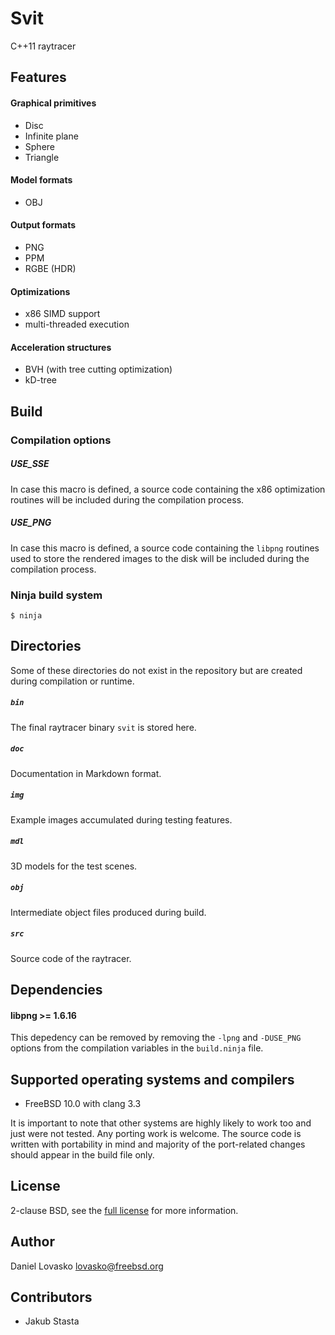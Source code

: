 # Svit
C++11 raytracer

## Features
#### Graphical primitives
 * Disc
 * Infinite plane
 * Sphere
 * Triangle

#### Model formats
 * OBJ

#### Output formats
 * PNG
 * PPM
 * RGBE (HDR)

#### Optimizations
 * x86 SIMD support 
 * multi-threaded execution

#### Acceleration structures
 * BVH (with tree cutting optimization)
 * kD-tree

## Build
### Compilation options
##### USE_SSE
In case this macro is defined, a source code containing the x86
optimization routines will be included during the compilation process.

##### USE_PNG
In case this macro is defined, a source code containing the `libpng` routines
used to store the rendered images to the disk will be included during the
compilation process.

### Ninja build system
```
$ ninja
```

## Directories
Some of these directories do not exist in the repository but are created during
compilation or runtime.

##### `bin`
The final raytracer binary `svit` is stored here.

##### `doc`
Documentation in Markdown format.

##### `img`
Example images accumulated during testing features.

##### `mdl`
3D models for the test scenes.

##### `obj`
Intermediate object files produced during build.

##### `src`
Source code of the raytracer.

## Dependencies
#### libpng >= 1.6.16
This depedency can be removed by removing the `-lpng` and `-DUSE_PNG` options
from the compilation variables in the `build.ninja` file.

## Supported operating systems and compilers
 * FreeBSD 10.0 with clang 3.3

It is important to note that other systems are highly likely to work too and
just were not tested. Any porting work is welcome. The source code is written
with portability in mind and majority of the port-related changes should appear
in the build file only.

## License
2-clause BSD, see the [full license](LICENSE.md) for more information.

## Author
Daniel Lovasko lovasko@freebsd.org

## Contributors
* Jakub Stasta

